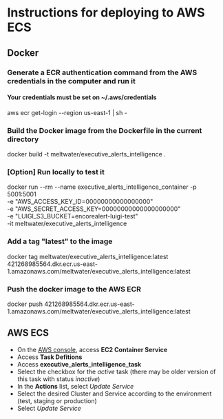 Instructions for deploying to AWS ECS
=============================

Docker
------

### Generate a ECR authentication command from the AWS credentials in the computer and run it
#### Your credentials must be set on ~/.aws/credentials

aws ecr get-login --region us-east-1 | sh -

### Build the Docker image from the Dockerfile in the current directory
docker build -t meltwater/executive_alerts_intelligence .

### [Option] Run locally to test it
docker run --rm --name executive_alerts_intelligence_container -p 5001:5001 \
		   -e "AWS_ACCESS_KEY_ID=00000000000000000" \
		   -e "AWS_SECRET_ACCESS_KEY=00000000000000000000" \
		   -e "LUIGI_S3_BUCKET=encorealert-luigi-test" \
		   -it meltwater/executive_alerts_intelligence

### Add a tag "latest" to the image
docker tag meltwater/executive_alerts_intelligence:latest 421268985564.dkr.ecr.us-east-1.amazonaws.com/meltwater/executive_alerts_intelligence:latest

### Push the docker image to the AWS ECR
docker push 421268985564.dkr.ecr.us-east-1.amazonaws.com/meltwater/executive_alerts_intelligence:latest

AWS ECS
-------

* On the [AWS console](http://aws.amazon.com), access **EC2 Container Service**
* Access **Task Defitions**
* Access **executive_alerts_intelligence_task**
* Select the checkbox for the *active* task (there may be older version of this task with status *inactive*)
* In the **Actions** list, select *Update Service*
* Select the desired Cluster and Service according to the environment (test, staging or production)
* Select *Update Service*

